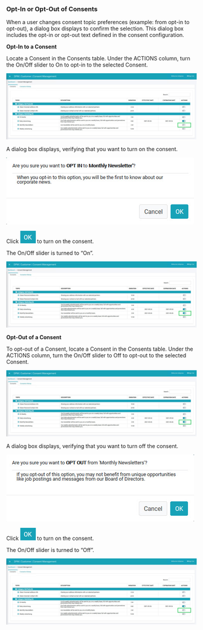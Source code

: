 ### Opt-In or Opt-Out of Consents

When a user changes consent topic preferences (example: from opt-in to opt-out), a dialog box displays to confirm the selection. This dialog box includes the opt-in or opt-out text defined in the consent configuration.

**Opt-In to a Consent**

Locate a Consent in the Consents table. Under the ACTIONS column, turn the On/Off slider to On to opt-in to the selected Consent.

![image](/articles/demo_project/DPM_Demo_Project/images/08_7_Consent_CustConsent_OptIn1.jpg)  

A dialog box displays, verifying that you want to turn on the consent.

![image](/articles/demo_project/DPM_Demo_Project/images/08_7_Consent_CustConsent_OptIn2.jpg)                                   

Click ![image](/articles/demo_project/DPM_Demo_Project/images/08_ICON_OK.png) to turn on the consent. 

The On/Off slider is turned to “On”.

![image](/articles/demo_project/DPM_Demo_Project/images/08_7_Consent_CustConsent_OptIn4.jpg)  

**Opt-Out of a Consent**

To opt-out of a Consent, locate a Consent in the Consents table. Under the ACTIONS column, turn the On/Off slider to Off to opt-out to the selected Consent.

![image](/articles/demo_project/DPM_Demo_Project/images/08_7_Consent_CustConsent_OptIn4.jpg)

A dialog box displays, verifying that you want to turn off the consent.

![image](/articles/demo_project/DPM_Demo_Project/images/08_7_Consent_CustConsent_OptIn3.jpg) 

Click ![image](/articles/demo_project/DPM_Demo_Project/images/08_ICON_OK.png) to turn on the consent. 

The On/Off slider is turned to “Off”.

![image](/articles/demo_project/DPM_Demo_Project/images/08_7_Consent_CustConsent_OptIn1.jpg) 
